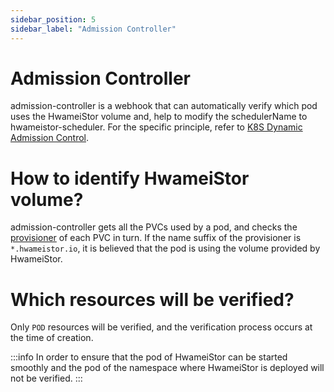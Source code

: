 ```yaml
---
sidebar_position: 5
sidebar_label: "Admission Controller"
---
```


# Admission Controller

admission-controller is a webhook that can automatically verify which pod uses the HwameiStor volume and, help to modify the schedulerName to hwameistor-scheduler. For the specific principle, refer to [K8S Dynamic Admission Control](https://kubernetes.io/docs/reference/access-authn-authz/extensible-admission-controllers/).

# How to identify HwameiStor volume?

admission-controller gets all the PVCs used by a pod, and checks the [provisioner](https://kubernetes.io/docs/concepts/storage/storage-classes/) of each PVC in turn. If the name suffix of the provisioner is `*.hwameistor.io`, it is believed that the pod is using the volume provided by HwameiStor.

# Which resources will be verified?

Only `POD` resources will be verified, and the verification process occurs at the time of creation.

:::info
In order to ensure that the pod of HwameiStor can be started smoothly and the pod of the namespace where HwameiStor is deployed will not be verified.
:::
